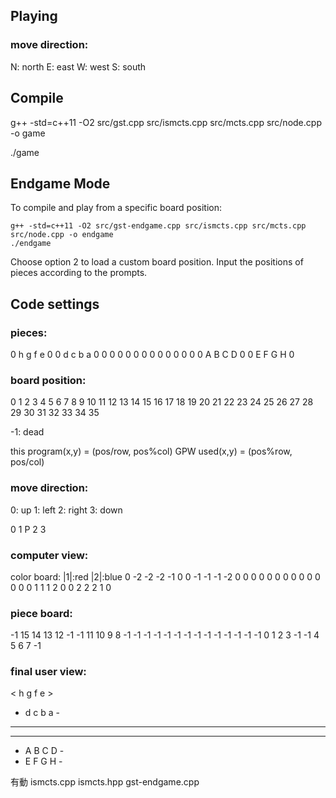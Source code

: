 ## Playing
### move direction:
N: north
E: east
W: west
S: south

## Compile
g++ -std=c++11 -O2 src/gst.cpp src/ismcts.cpp src/mcts.cpp src/node.cpp -o game

./game

## Endgame Mode
To compile and play from a specific board position:

```
g++ -std=c++11 -O2 src/gst-endgame.cpp src/ismcts.cpp src/mcts.cpp src/node.cpp -o endgame
./endgame
```

Choose option 2 to load a custom board position.
Input the positions of pieces according to the prompts.

## Code settings
### pieces:
 0   h   g   f   e   0
 0   d   c   b   a   0
 0   0   0   0   0   0
 0   0   0   0   0   0
 0   A   B   C   D   0
 0   E   F   G   H   0

### board position:
 0   1   2   3   4   5
 6   7   8   9  10  11
12  13  14  15  16  17
18  19  20  21  22  23
24  25  26  27  28  29
30  31  32  33  34  35

-1: dead

this program(x,y) = (pos/row, pos%col)
GPW used(x,y) = (pos%row, pos/col)

### move direction:
0: up
1: left
2: right
3: down

   0
 1 P 2
   3


### computer view:
color board: |1|:red |2|:blue
 0  -2  -2  -2  -1   0
 0  -1  -1  -1  -2   0
 0   0   0   0   0   0
 0   0   0   0   0   0
 0   1   1   1   2   0
 0   2   2   2   1   0
### piece board:
-1  15  14  13  12  -1
-1  11  10   9   8  -1
-1  -1  -1  -1  -1  -1
-1  -1  -1  -1  -1  -1
-1   0   1   2   3  -1
-1   4   5   6   7  -1

### final user view:
 <   h   g   f   e   >
 -   d   c   b   a   - 
 -   -   -   -   -   -
 -   -   -   -   -   -
 -   A   B   C   D   -
 -   E   F   G   H   -

 有動 ismcts.cpp ismcts.hpp gst-endgame.cpp